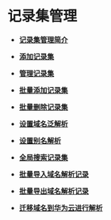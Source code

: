 # 记录集管理<a name="dns_usermanual_0034"></a>

-   **[记录集管理简介](记录集管理简介.md)**  

-   **[添加记录集](添加记录集.md)**  

-   **[管理记录集](管理记录集.md)**  

-   **[批量添加记录集](批量添加记录集.md)**  

-   **[批量删除记录集](批量删除记录集.md)**  

-   **[设置域名泛解析](设置域名泛解析.md)**  

-   **[设置别名解析](设置别名解析.md)**  

-   **[全局搜索记录集](全局搜索记录集.md)**  

-   **[批量导入域名解析记录](批量导入域名解析记录.md)**  

-   **[批量导出域名解析记录](批量导出域名解析记录.md)**  

-   **[迁移域名到华为云进行解析](迁移域名到华为云进行解析.md)**  


